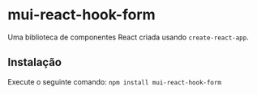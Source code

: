 # mui-react-hook-form

Uma biblioteca de componentes React criada usando `create-react-app`.

## Instalação

Execute o seguinte comando:
`npm install mui-react-hook-form`

